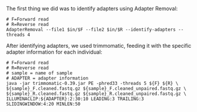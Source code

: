 The first thing we did was to identify adapters using Adapter Removal:

```
# F=Forward read
# R=Reverse read
AdapterRemoval --file1 $in/$F --file2 $in/$R --identify-adapters --threads 4
```

After identifying adapters, we used trimmomatic, feeding it with the specific adapter information for each individual:

```
# F=Forward read
# R=Reverse read
# sample = name of sample
# ADAPTER = adapter information
java -jar trimmomatic-0.39.jar PE -phred33 -threads 5 ${F} ${R} \
${sample}_F.cleaned.fastq.gz ${sample}_F.cleaned_unpaired.fastq.gz \
${sample}_R.cleaned.fastq.gz ${sample}_R.cleaned_unpaired.fastq.gz \
ILLUMINACLIP:${ADAPTER}:2:30:10 LEADING:3 TRAILING:3 SLIDINGWINDOW:4:20 MINLEN:50
```
